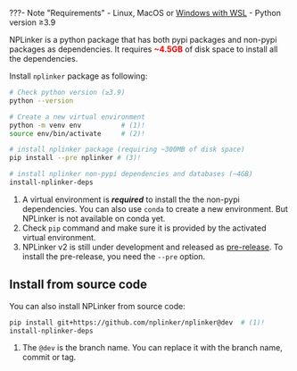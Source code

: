 
???- Note "Requirements"
    - Linux, MacOS or [Windows with WSL](https://learn.microsoft.com/en-us/windows/wsl/)
    - Python version ≥3.9


NPLinker is a python package that has both pypi packages and non-pypi packages as dependencies. It 
requires <span style="color:red;">**~4.5GB**</span> of disk space to install all the dependencies. 

Install `nplinker` package as following:


```bash title="Install nplinker package"
# Check python version (≥3.9)
python --version

# Create a new virtual environment
python -m venv env          # (1)!
source env/bin/activate     # (2)! 

# install nplinker package (requiring ~300MB of disk space)
pip install --pre nplinker # (3)!

# install nplinker non-pypi dependencies and databases (~4GB)
install-nplinker-deps
```

1. A virtual environment is ***required*** to install the the non-pypi dependencies. You can also use `conda` to create a new environment. But NPLinker is not available on conda yet.
2. Check `pip` command and make sure it is provided by the activated virtual environment. 
3. NPLinker v2 is still under development and released as [pre-release](https://pypi.org/project/nplinker/#history). To install the pre-release, you need the `--pre` option. 

## Install from source code

You can also install NPLinker from source code:

```bash title="Install from latest source code"
pip install git+https://github.com/nplinker/nplinker@dev  # (1)!
install-nplinker-deps
```

1. The `@dev` is the branch name. You can replace it with the branch name, commit or tag.
